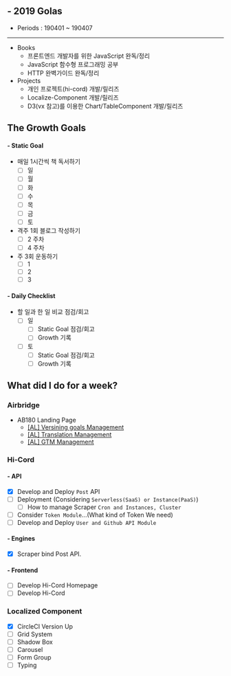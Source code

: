 ## - 2019 Golas
- Periods : 190401 ~ 190407

---

- Books
  - 프론트엔드 개발자를 위한 JavaScript 완독/정리
  - JavaScript 함수형 프로그래밍 공부
  - HTTP 완벽가이드 완독/정리
- Projects
  - 개인 프로젝트(hi-cord) 개발/릴리즈
  - Localize-Component 개발/릴리즈
  - D3(vx 참고)를 이용한 Chart/TableComponent 개발/릴리즈

## The Growth Goals
#### - Static Goal
- 매일 1시간씩 책 독서하기
  - [ ] 일
  - [ ] 월
  - [ ] 화
  - [ ] 수
  - [ ] 목
  - [ ] 금
  - [ ] 토
- 격주 1회 블로그 작성하기
  - [ ] 2 주차
  - [ ] 4 주차
- 주 3회 운동하기
  - [ ] 1
  - [ ] 2
  - [ ] 3

#### - Daily Checklist
- 할 일과 한 일 비교 점검/회고
  - [ ] 일
    - [ ] Static Goal 점검/회고
    - [ ] Growth 기록
  - [ ] 토
    - [ ] Static Goal 점검/회고
    - [ ] Growth 기록

## What did I do for a week?
### Airbridge
- AB180 Landing Page
  - [[AL] Versining goals Management](notion://www.notion.so/ab180/Brand-Identity-Revamp-23f8e0e7afce4b959cc650e91dfdbeab#e486c36c172646d78fdf8f28941687b9)
  - [[AL] Translation Management](https://docs.google.com/spreadsheets/d/1EiZp1XFy_ifzSfONGRCbcLGF5qYVOw4tglfwI6OMTfs/edit#gid=1023491713)
  - [[AL] GTM Management](https://docs.google.com/spreadsheets/d/1uQUh2rQhqCC8-mw5q2doouePPmtZc5xXUrP7UBbjyXs/edit?usp=sharing)

### Hi-Cord 
#### - API
- [x] Develop and Deploy `Post` API
- [ ] Deployment (Considering `Serverless(SaaS) or Instance(PaaS)`)
  - [ ] How to manage Scraper `Cron and Instances, Cluster`
- [ ] Consider `Token Module`...(What kind of Token We need)
- [ ] Develop and Deploy `User and Github API Module`

#### - Engines
- [x] Scraper bind Post API.

#### - Frontend
- [ ] Develop Hi-Cord Homepage
- [ ] Develop Hi-Cord

### Localized Component
- [x] CircleCI Version Up
- [ ] Grid System
- [ ] Shadow Box
- [ ] Carousel
- [ ] Form Group
- [ ] Typing
